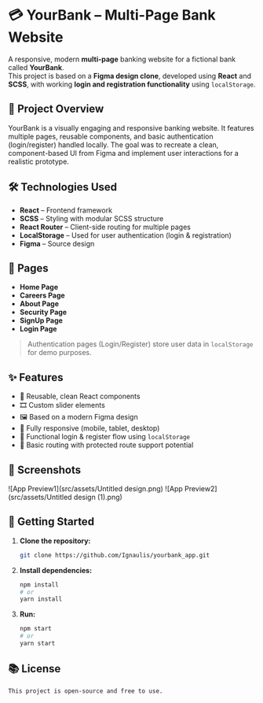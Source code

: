 # 💳 YourBank – Multi-Page Bank Website

A responsive, modern **multi-page** banking website for a fictional bank called **YourBank**.  
This project is based on a **Figma design clone**, developed using **React** and **SCSS**, with working **login and registration functionality** using `localStorage`.

## 🎯 Project Overview

YourBank is a visually engaging and responsive banking website. It features multiple pages, reusable components, and basic authentication (login/register) handled locally. The goal was to recreate a clean, component-based UI from Figma and implement user interactions for a realistic prototype.

## 🛠️ Technologies Used

- **React** – Frontend framework
- **SCSS** – Styling with modular SCSS structure
- **React Router** – Client-side routing for multiple pages
- **LocalStorage** – Used for user authentication (login & registration)
- **Figma** – Source design

## 📄 Pages

- **Home Page**
- **Careers Page**
- **About Page**
- **Security Page**
- **SignUp Page**
- **Login Page**

> Authentication pages (Login/Register) store user data in `localStorage` for demo purposes.

## ✨ Features

- 🔁 Reusable, clean React components
- 🎞️ Custom slider elements
- 🖼️ Based on a modern Figma design
- 📱 Fully responsive (mobile, tablet, desktop)
- 👥 Functional login & register flow using `localStorage`
- 🔐 Basic routing with protected route support potential

## 📸 Screenshots

![App Preview1](src/assets/Untitled design.png)
![App Preview2](src/assets/Untitled design (1).png)

## 🚀 Getting Started

1.  **Clone the repository:**
    ```bash
    git clone https://github.com/Ignaulis/yourbank_app.git
    ```
2.  **Install dependencies:**
    ```bash
    npm install
    # or
    yarn install
    ```
3.  **Run:**
    ```bash
    npm start
    # or
    yarn start
    ```

## 📚 License

```text
This project is open-source and free to use.
